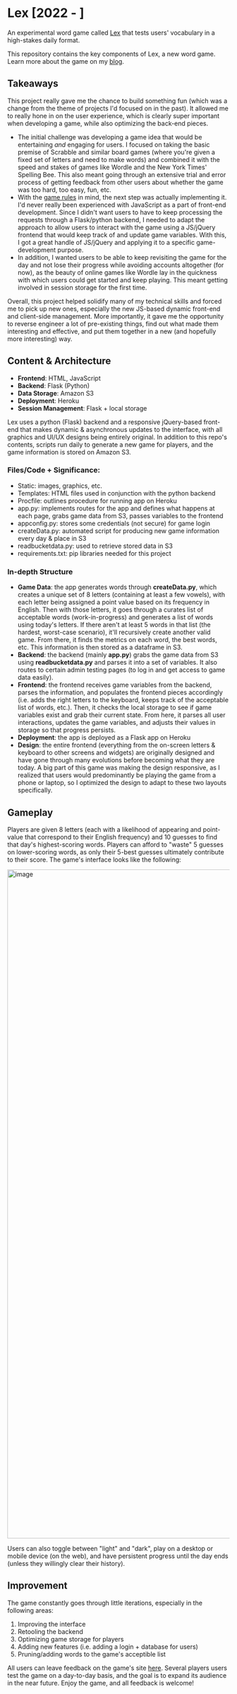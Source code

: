 # Lex [2022 - ]
An experimental word game called [Lex](https://www.thelexgame.com/) that tests users' vocabulary in a high-stakes daily format.

This repository contains the key components of Lex, a new word game. Learn more about the game on my [blog](https://kabirmoghe.medium.com/a-new-word-game-d9552c191e2b).

## Takeaways
This project really gave me the chance to build something fun (which was a change from the theme of projects I'd focused on in the past). It allowed me to really hone in on the user experience, which is clearly super important when developing a game, while also optimizing the back-end pieces. 

* The initial challenge was developing a game idea that would be entertaining _and_ engaging for users. I focused on taking the basic premise of Scrabble and similar board games (where you're given a fixed set of letters and need to make words) and combined it with the speed and stakes of games like Wordle and the New York Times' Spelling Bee. This also meant going through an extensive trial and error process of getting feedback from other users about whether the game was too hard, too easy, fun, etc.
* With the [game rules](https://www.thelexgame.com) in mind, the next step was actually implementing it. I'd never really been experienced with JavaScript as a part of front-end development. Since I didn't want users to have to keep processing the requests through a Flask/python backend, I needed to adapt the approach to allow users to interact with the game using a JS/jQuery frontend that would keep track of and update game variables. With this, I got a great handle of JS/jQuery and applying it to a specific game-development purpose.
* In addition, I wanted users to be able to keep revisiting the game for the day and not lose their progress while avoiding accounts altogether (for now), as the beauty of online games like Wordle lay in the quickness with which users could get started and keep playing. This meant getting involved in session storage for the first time. 

Overall, this project helped solidify many of my technical skills and forced me to pick up new ones, especially the new JS-based dynamic front-end and client-side management. More importantly, it gave me the opportunity to reverse engineer a lot of pre-existing things, find out what made them interesting and effective, and put them together in a new (and hopefully more interesting) way. 

## Content & Architecture
* <b>Frontend</b>: HTML, JavaScript
* <b>Backend</b>: Flask (Python)
* <b>Data Storage</b>: Amazon S3
* <b>Deployment</b>: Heroku
* <b>Session Management</b>: Flask + local storage

Lex uses a python (Flask) backend and a responsive jQuery-based front-end that makes dynamic & asynchronous updates to the interface, with all graphics and UI/UX designs being entirely original. In addition to this repo's contents, scripts run daily to generate a new game for players, and the game information is stored on Amazon S3. 

### Files/Code + Significance:
* Static: images, graphics, etc.
* Templates: HTML files used in conjunction with the python backend
* Procfile: outlines procedure for running app on Heroku
* app.py: implements routes for the app and defines what happens at each page, grabs game data from S3, passes variables to the frontend
* appconfig.py: stores some credentials (not secure) for game login
* createData.py: automated script for producing new game information every day & place in S3
* readbucketdata.py: used to retrieve stored data in S3
* requirements.txt: pip libraries needed for this project

### In-depth Structure
* **Game Data**: the app generates words through **createData.py**, which creates a unique set of 8 letters (containing at least a few vowels), with each letter being assigned a point value based on its frequency in English. Then with those letters, it goes through a curates list of acceptable words (work-in-progress) and generates a list of words using today's letters. If there aren't at least 5 words in that list (the hardest, worst-case scenario), it'll recursively create another valid game. From there, it finds the metrics on each word, the best words, etc. This information is then stored as a dataframe in S3.
* **Backend**: the backend (mainly **app.py**) grabs the game data from S3 using **readbucketdata.py** and parses it into a set of variables. It also routes to certain admin testing pages (to log in and get access to game data easily).
* **Frontend**: the frontend receives game variables from the backend, parses the information, and populates the frontend pieces accordingly (i.e. adds the right letters to the keyboard, keeps track of the acceptable list of words, etc.). Then, it checks the local storage to see if game variables exist and grab their current state. From here, it parses all user interactions, updates the game variables, and adjusts their values in storage so that progress persists.
* **Deployment**: the app is deployed as a Flask app on Heroku
* **Design**: the entire frontend (everything from the on-screen letters & keyboard to other screens and widgets) are originally designed and have gone through many evolutions before becoming what they are today. A big part of this game was making the design responsive, as I realized that users would predominantly be playing the game from a phone or laptop, so I optimized the design to adapt to these two layouts specifically.

## Gameplay
Players are given 8 letters (each with a likelihood of appearing and point-value that correspond to their English frequency) and 10 guesses to find that day's highest-scoring words. Players can afford to "waste" 5 guesses on lower-scoring words, as only their 5-best guesses ultimately contribute to their score. The game's interface looks like the following:  

<img width="1512" alt="image" src="https://github.com/kabirmoghe/wordgame/assets/64380076/b1f71502-f139-4310-9a2d-6a9c1275dc27">

Users can also toggle between "light" and "dark", play on a desktop or mobile device (on the web), and have persistent progress until the day ends (unless they willingly clear their history).

## Improvement
The game constantly goes through little iterations, especially in the following areas:
1) Improving the interface
2) Retooling the backend
3) Optimizing game storage for players
4) Adding new features (i.e. adding a login + database for users)
5) Pruning/adding words to the game's acceptible list

All users can leave feedback on the game's site [here](https://www.thelexgame.com/feedback). Several players users test the game on a day-to-day basis, and the goal is to expand its audience in the near future. Enjoy the game, and all feedback is welcome!

